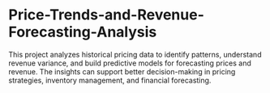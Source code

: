 # Price-Trends-and-Revenue-Forecasting-Analysis
This project analyzes historical pricing data to identify patterns, understand revenue variance, and build predictive models for forecasting prices and revenue. The insights can support better decision-making in pricing strategies, inventory management, and financial forecasting.
